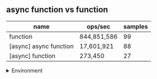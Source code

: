 ## async function vs function

|name|ops/sec|samples|
|-|-|-|
|function|844,851,586|99|
|[async] async function|17,601,921|88|
|[async] function|273,450|27|


<details>
<summary>Environment</summary>

* __Machine:__ linux x64 | 4 vCPUs | 7.6GB Mem
* __Run:__ Mon Nov 06 2023 15:14:42 GMT+0000 (Coordinated Universal Time)
</details>

<!--
{"environment":{"platform":"linux","arch":"x64","cpus":4,"totalMemory":7.6085662841796875},"benchmarks":[{"name":"function","opsSec":844851586.35272,"samples":6},{"name":"[async] async function","opsSec":17601920.824921153,"samples":8},{"name":"[async] function","opsSec":273449.51053432486,"samples":3}]}-->
